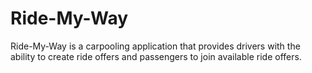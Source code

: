 # Ride-My-Way

Ride-My-Way is a carpooling application that provides drivers with the ability to create ride offers and passengers to join available ride offers.